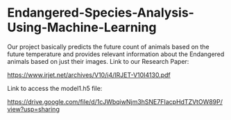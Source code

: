 # Endangered-Species-Analysis-Using-Machine-Learning
 Our project basically predicts the future count of animals based on the future temperature and provides relevant  information about the Endangered animals based on just their images. 
Link to our Research Paper:

https://www.irjet.net/archives/V10/i4/IRJET-V10I4130.pdf


Link to access the model1.h5 file:

https://drive.google.com/file/d/1cJWbqiwNjm3hSNE7FIacpHdTZVtOW89P/view?usp=sharing
